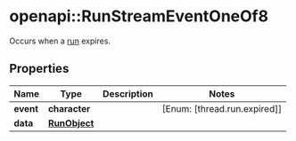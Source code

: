 # openapi::RunStreamEventOneOf8

Occurs when a [run](/docs/api-reference/runs/object) expires.

## Properties
Name | Type | Description | Notes
------------ | ------------- | ------------- | -------------
**event** | **character** |  | [Enum: [thread.run.expired]] 
**data** | [**RunObject**](RunObject.md) |  | 


